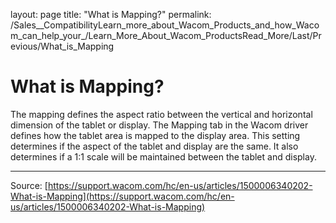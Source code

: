 layout: page
title: "What is Mapping?"
permalink: /Sales__CompatibilityLearn_more_about_Wacom_Products_and_how_Wacom_can_help_your_/Learn_More_About_Wacom_ProductsRead_More/Last/Previous/What_is_Mapping

# What is Mapping?

The mapping defines the aspect ratio between the vertical and horizontal dimension of the tablet or display. The Mapping tab in the Wacom driver defines how the tablet area is mapped to the display area. This setting determines if the aspect of the tablet and display are the same. It also determines if a 1:1 scale will be maintained between the tablet and display.

---
Source: [https://support.wacom.com/hc/en-us/articles/1500006340202-What-is-Mapping](https://support.wacom.com/hc/en-us/articles/1500006340202-What-is-Mapping)
